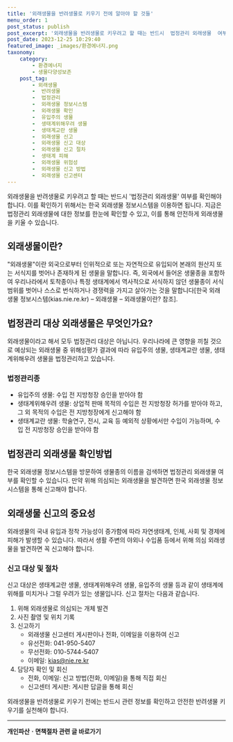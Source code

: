 ```yaml
---
title: '외래생물을 반려생물로 키우기 전에 알아야 할 것들'
menu_order: 1
post_status: publish
post_excerpt: '외래생물을 반려생물로 키우려고 할 때는 반드시  법정관리 외래생물  여부를 확인해야 합니다. 이를 확인하기 위해서는 한국 외래생물 정보시스템을 이용하면 됩니다. 지금은 법정관리 외래생물에 대한 정보를 한눈에 확인할 수 있고, 이를 통해 안전하게 외래생물을 키울 수 있습니다.'
post_date: 2023-12-25 10:29:40
featured_image: _images/환경에너지.png
taxonomy:
    category:
        - 환경에너지
        - 생물다양성보존
    post_tag:
        - 외래생물
        -  반려생물
        -  법정관리
        -  외래생물 정보시스템
        -  외래생물 확인
        -  유입주의 생물
        -  생태계위해우려 생물
        -  생태계교란 생물
        -  외래생물 신고
        -  외래생물 신고 대상
        -  외래생물 신고 절차
        -  생태계 피해
        -  외래생물 위험성
        -  외래생물 신고 방법
        -  외래생물 신고센터
---
```



외래생물을 반려생물로 키우려고 할 때는 반드시 '법정관리 외래생물' 여부를 확인해야 합니다. 이를 확인하기 위해서는 한국 외래생물 정보시스템을 이용하면 됩니다. 지금은 법정관리 외래생물에 대한 정보를 한눈에 확인할 수 있고, 이를 통해 안전하게 외래생물을 키울 수 있습니다.

## 외래생물이란?
"외래생물"이란 외국으로부터 인위적으로 또는 자연적으로 유입되어 본래의 원산지 또는 서식지를 벗어나 존재하게 된 생물을 말합니다. 즉, 외국에서 들어온 생물종을 포함하여 우리나라에서 토착종이나 특정 생태계에서 역사적으로 서식하지 않던 생물종이 서식범위를 벗어나 스스로 번식하거나 경쟁력을 가지고 살아가는 것을 말합니다[한국 외래생물 정보시스템(kias.nie.re.kr) – 외래생물 – 외래생물이란? 참조].

## 법정관리 대상 외래생물은 무엇인가요?
외래생물이라고 해서 모두 법정관리 대상은 아닙니다. 우리나라에 큰 영향을 끼칠 것으로 예상되는 외래생물 중 위해성평가 결과에 따라 유입주의 생물, 생태계교란 생물, 생태계위해우려 생물을 법정관리하고 있습니다.

### 법정관리종
- 유입주의 생물: 수입 전 지방청장 승인을 받아야 함
- 생태계위해우려 생물: 상업적 판매 목적의 수입은 전 지방청장 허가를 받아야 하고, 그 외 목적의 수입은 전 지방청장에게 신고해야 함
- 생태계교란 생물: 학술연구, 전시, 교육 등 예외적 상황에서만 수입이 가능하며, 수입 전 지방청장 승인을 받아야 함

## 법정관리 외래생물 확인방법
한국 외래생물 정보시스템을 방문하여 생물종의 이름을 검색하면 법정관리 외래생물 여부를 확인할 수 있습니다. 만약 위해 의심되는 외래생물을 발견하면 한국 외래생물 정보시스템을 통해 신고해야 합니다.

## 외래생물 신고의 중요성
외래생물의 국내 유입과 정착 가능성이 증가함에 따라 자연생태계, 인체, 사회 및 경제에 피해가 발생할 수 있습니다. 따라서 생활 주변의 야외나 수입품 등에서 위해 의심 외래생물을 발견하면 꼭 신고해야 합니다.

### 신고 대상 및 절차
신고 대상은 생태계교란 생물, 생태계위해우려 생물, 유입주의 생물 등과 같이 생태계에 위해를 미치거나 그럴 우려가 있는 생물입니다. 신고 절차는 다음과 같습니다.

1. 위해 외래생물로 의심되는 개체 발견
2. 사진 촬영 및 위치 기록
3. 신고하기
    - 외래생물 신고센터 게시판이나 전화, 이메일을 이용하여 신고
    - 유선전화: 041-950-5407
    - 무선전화: 010-5744-5407
    - 이메일: kias@nie.re.kr
4. 담당자 확인 및 회신
    - 전화, 이메일: 신고 방법(전화, 이메일)을 통해 직접 회신
    - 신고센터 게시판: 게시판 답글을 통해 회신

외래생물을 반려생물로 키우기 전에는 반드시 관련 정보를 확인하고 안전한 반려생물 키우기를 실천해야 합니다.


<!-- wp:separator -->
<hr class="wp-block-separator has-alpha-channel-opacity"/>
<!-- /wp:separator -->

<!-- wp:group {"backgroundColor":"base","layout":{"type":"constrained"}} -->
<div class="wp-block-group has-base-background-color has-background"><!-- wp:paragraph {"align":"center","fontSize":"medium"} -->
<p class="has-text-align-center has-large-font-size"><strong>개인파산ㆍ면책절차 관련 글 바로가기</strong></p>
<!-- /wp:paragraph -->


<!-- wp:latest-posts
{"categories":[{"id":14814,"count":19,"description":"","link":"https://uknowlaw.com/category/%ea%b0%9c%ec%9d%b8%ed%8c%8c%ec%82%b0%e3%86%8d%eb%a9%b4%ec%b1%85%ec%a0%88%ec%b0%a8/","name":"개인파산ㆍ면책절차","slug":"개인파산ㆍ면책절차","taxonomy":"category","parent":0,"meta":[],"_links":{"self":[{"href":"https://uknowlaw.com/wp-json/wp/v2/categories/14814"}],"collection":[{"href":"https://uknowlaw.com/wp-json/wp/v2/categories"}],"about":[{"href":"https://uknowlaw.com/wp-json/wp/v2/taxonomies/category"}],"wp:post_type":[{"href":"https://uknowlaw.com/wp-json/wp/v2/posts?categories=14814"}],"curies":[{"name":"wp","href":"https://api.w.org/{rel}","templated":true}]}}],"postsToShow":100,"excerptLength":28,"postLayout":"grid","columns":2,"featuredImageAlign":"left","featuredImageSizeSlug":"large","fontSize":"small"} /--></div>
<!-- /wp:group -->